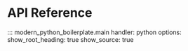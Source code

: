 # API Reference

::: modern_python_boilerplate.main
    handler: python
    options:
      show_root_heading: true
      show_source: true